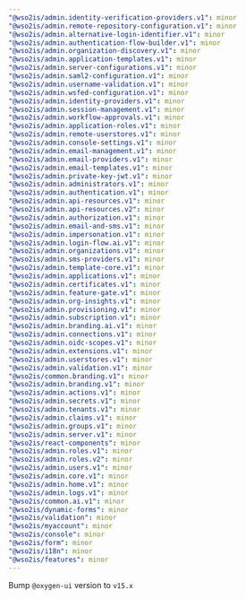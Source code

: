 ```yaml
---
"@wso2is/admin.identity-verification-providers.v1": minor
"@wso2is/admin.remote-repository-configuration.v1": minor
"@wso2is/admin.alternative-login-identifier.v1": minor
"@wso2is/admin.authentication-flow-builder.v1": minor
"@wso2is/admin.organization-discovery.v1": minor
"@wso2is/admin.application-templates.v1": minor
"@wso2is/admin.server-configurations.v1": minor
"@wso2is/admin.saml2-configuration.v1": minor
"@wso2is/admin.username-validation.v1": minor
"@wso2is/admin.wsfed-configuration.v1": minor
"@wso2is/admin.identity-providers.v1": minor
"@wso2is/admin.session-management.v1": minor
"@wso2is/admin.workflow-approvals.v1": minor
"@wso2is/admin.application-roles.v1": minor
"@wso2is/admin.remote-userstores.v1": minor
"@wso2is/admin.console-settings.v1": minor
"@wso2is/admin.email-management.v1": minor
"@wso2is/admin.email-providers.v1": minor
"@wso2is/admin.email-templates.v1": minor
"@wso2is/admin.private-key-jwt.v1": minor
"@wso2is/admin.administrators.v1": minor
"@wso2is/admin.authentication.v1": minor
"@wso2is/admin.api-resources.v1": minor
"@wso2is/admin.api-resources.v2": minor
"@wso2is/admin.authorization.v1": minor
"@wso2is/admin.email-and-sms.v1": minor
"@wso2is/admin.impersonation.v1": minor
"@wso2is/admin.login-flow.ai.v1": minor
"@wso2is/admin.organizations.v1": minor
"@wso2is/admin.sms-providers.v1": minor
"@wso2is/admin.template-core.v1": minor
"@wso2is/admin.applications.v1": minor
"@wso2is/admin.certificates.v1": minor
"@wso2is/admin.feature-gate.v1": minor
"@wso2is/admin.org-insights.v1": minor
"@wso2is/admin.provisioning.v1": minor
"@wso2is/admin.subscription.v1": minor
"@wso2is/admin.branding.ai.v1": minor
"@wso2is/admin.connections.v1": minor
"@wso2is/admin.oidc-scopes.v1": minor
"@wso2is/admin.extensions.v1": minor
"@wso2is/admin.userstores.v1": minor
"@wso2is/admin.validation.v1": minor
"@wso2is/common.branding.v1": minor
"@wso2is/admin.branding.v1": minor
"@wso2is/admin.actions.v1": minor
"@wso2is/admin.secrets.v1": minor
"@wso2is/admin.tenants.v1": minor
"@wso2is/admin.claims.v1": minor
"@wso2is/admin.groups.v1": minor
"@wso2is/admin.server.v1": minor
"@wso2is/react-components": minor
"@wso2is/admin.roles.v1": minor
"@wso2is/admin.roles.v2": minor
"@wso2is/admin.users.v1": minor
"@wso2is/admin.core.v1": minor
"@wso2is/admin.home.v1": minor
"@wso2is/admin.logs.v1": minor
"@wso2is/common.ai.v1": minor
"@wso2is/dynamic-forms": minor
"@wso2is/validation": minor
"@wso2is/myaccount": minor
"@wso2is/console": minor
"@wso2is/form": minor
"@wso2is/i18n": minor
"@wso2is/features": minor
---
```


Bump `@oxygen-ui` version to `v15.x`
